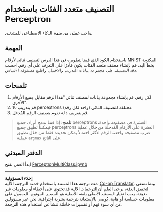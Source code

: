 <!--
CO_OP_TRANSLATOR_METADATA:
{
  "original_hash": "ba5d1eb353d20d3e7181066b3c424b99",
  "translation_date": "2025-08-29T06:37:38+00:00",
  "source_file": "lessons/3-NeuralNetworks/03-Perceptron/lab/README.md",
  "language_code": "ar"
}
-->
# التصنيف متعدد الفئات باستخدام Perceptron

واجب عملي من [منهج الذكاء الاصطناعي للمبتدئين](https://github.com/microsoft/ai-for-beginners).

## المهمة

باستخدام الكود الذي قمنا بتطويره في هذا الدرس لتصنيف ثنائي لأرقام MNIST المكتوبة بخط اليد، قم بإنشاء مصنف متعدد الفئات يكون قادرًا على التعرف على أي رقم. احسب دقة التصنيف على مجموعة بيانات التدريب والاختبار، واطبع مصفوفة الالتباس.

## تلميحات

1. لكل رقم، قم بإنشاء مجموعة بيانات لمصنف ثنائي "هذا الرقم مقابل جميع الأرقام الأخرى".
1. قم بتدريب 10 perceptrons مختلفة للتصنيف الثنائي (واحد لكل رقم).
1. قم بتعريف دالة تقوم بتصنيف الرقم المُدخل.

> **تلميح**: إذا قمنا بدمج أوزان جميع perceptrons العشرة في مصفوفة واحدة، فيمكننا تطبيق جميع perceptrons العشرة على الأرقام المُدخلة من خلال عملية ضرب مصفوفة واحدة. الرقم الأكثر احتمالاً يمكن تحديده فقط من خلال تطبيق عملية `argmax` على الناتج.

## الدفتر المبدئي

ابدأ العمل بفتح [PerceptronMultiClass.ipynb](PerceptronMultiClass.ipynb)

---

**إخلاء المسؤولية**:  
تمت ترجمة هذا المستند باستخدام خدمة الترجمة الآلية [Co-op Translator](https://github.com/Azure/co-op-translator). بينما نسعى لتحقيق الدقة، يرجى العلم أن الترجمات الآلية قد تحتوي على أخطاء أو معلومات غير دقيقة. يجب اعتبار المستند الأصلي بلغته الأصلية هو المصدر الموثوق. للحصول على معلومات حساسة أو هامة، يُوصى بالاستعانة بترجمة بشرية احترافية. نحن غير مسؤولين عن أي سوء فهم أو تفسيرات خاطئة تنشأ عن استخدام هذه الترجمة.